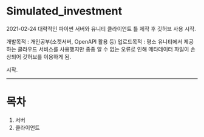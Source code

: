# Simulated_investment
2021-02-24
대략적인 파이썬 서버와 유니티 클라이언트 틀 제작 후 깃허브 사용 시작.

개발목적 : 개인공부(소켓서버, OpenAPI 활용 등)
업로드목적 : 평소 유니티에서 제공하는 클라우드 서비스를 사용했지만 종종 알 수 없는 오류로 인해 메타데이터 파일이 손상되어 깃허브를 이용하게 됨.

시작.
***
# 목차
1. 서버
2. 클라이언트

